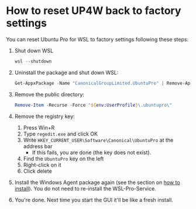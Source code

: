 # How to reset UP4W back to factory settings

You can reset Ubuntu Pro for WSL to factory settings following these steps:

1. Shut down WSL
   ```powershell
   wsl --shutdown
   ```
2. Uninstall the package and shut down WSL:

    ```powershell
    Get-AppxPackage -Name "CanonicalGroupLimited.UbuntuPro" | Remove-AppxPackage`
    ```
3. Remove the public directory:
    ```powershell
    Remove-Item -Recurse -Force "${env:UserProfile}\.ubuntupro\"
    ```
4. Remove the registry key:
   1. Press Win+R
   2. Type `regedit.exe` and click OK
   3. Write `HKEY_CURRENT_USER\Software\Canonical\UbuntuPro` at the address bar
      - If this fails, you are done (the key does not exist).
   4. Find the `UbuntuPro` key on the left
   5. Right-click on it
   6. Click delete
5. Install the Windows Agent package again (see the section on [how to install](dev::install-agent)). You do not need to re-install the WSL-Pro-Service.
6. You're done. Next time you start the GUI it'll be like a fresh install.
